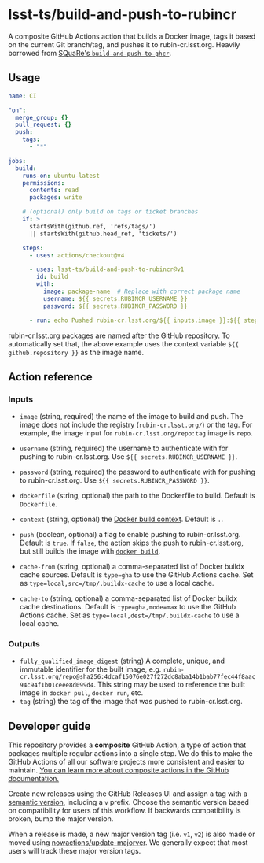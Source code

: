 # lsst-ts/build-and-push-to-rubincr

A composite GitHub Actions action that builds a Docker image, tags it based on the current Git branch/tag, and pushes it to rubin-cr.lsst.org. Heavily borrowed from [SQuaRe's `build-and-push-to-ghcr`](https://github.com/lsst-sqre/build-and-push-to-ghcr).

## Usage

```yaml
name: CI

"on":
  merge_group: {}
  pull_request: {}
  push:
    tags:
      - "*"

jobs:
  build:
    runs-on: ubuntu-latest
    permissions:
      contents: read
      packages: write

    # (optional) only build on tags or ticket branches
    if: >
      startsWith(github.ref, 'refs/tags/')
      || startsWith(github.head_ref, 'tickets/')

    steps:
      - uses: actions/checkout@v4

      - uses: lsst-ts/build-and-push-to-rubincr@v1
        id: build
        with:
          image: package-name  # Replace with correct package name
          username: ${{ secrets.RUBINCR_USERNAME }}
          password: ${{ secrets.RUBINCR_PASSWORD }}

      - run: echo Pushed rubin-cr.lsst.org/${{ inputs.image }}:${{ steps.build.outputs.tag }}
```

rubin-cr.lsst.org packages are named after the GitHub repository.
To automatically set that, the above example uses the context variable `${{ github.repository }}` as the image name.

## Action reference

### Inputs

- `image` (string, required) the name of the image to build and push. The image does not include the registry (`rubin-cr.lsst.org/`) or the tag.
  For example, the image input for `rubin-cr.lsst.org/repo:tag` image is `repo`.

- `username` (string, required) the username to authenticate with for pushing to rubin-cr.lsst.org. Use `${{ secrets.RUBINCR_USERNAME }}`.

- `password` (string, required) the password to authenticate with for pushing to rubin-cr.lsst.org. Use `${{ secrets.RUBINCR_PASSWORD }}`.

- `dockerfile` (string, optional) the path to the Dockerfile to build. Default is `Dockerfile`.

- `context` (string, optional) the [Docker build context](https://docs.docker.com/build/building/context/). Default is `.`.

- `push` (boolean, optional) a flag to enable pushing to rubin-cr.lsst.org. Default is `true`.
  If `false`, the action skips the push to rubin-cr.lsst.org, but still builds the image with [`docker build`](https://docs.docker.com/engine/reference/commandline/build/).

- `cache-from` (string, optional) a comma-separated list of Docker buildx cache sources.
  Default is `type=gha` to use the GitHub Actions cache.
  Set as `type=local,src=/tmp/.buildx-cache` to use a local cache.

- `cache-to` (string, optional) a comma-separated list of Docker buildx cache destinations.
  Default is `type=gha,mode=max` to use the GitHub Actions cache.
  Set as `type=local,dest=/tmp/.buildx-cache` to use a local cache.

### Outputs

- `fully_qualified_image_digest` (string) A complete, unique, and immutable identifier for the built image,
  e.g. `rubin-cr.lsst.org/repo@sha256:4dcaf15076e027f272dc8aba14b1bab77fec44f8aac94c94f1b01ceee8d099d4`.
  This string may be used to reference the built image in `docker pull`, `docker run`, etc.
- `tag` (string) the tag of the image that was pushed to rubin-cr.lsst.org.

## Developer guide

This repository provides a **composite** GitHub Action, a type of action that packages multiple regular actions into a single step.
We do this to make the GitHub Actions of all our software projects more consistent and easier to maintain.
[You can learn more about composite actions in the GitHub documentation.](https://docs.github.com/en/actions/creating-actions/creating-a-composite-action)

Create new releases using the GitHub Releases UI and assign a tag with a [semantic version](https://semver.org), including a `v` prefix. Choose the semantic version based on compatibility for users of this workflow. If backwards compatibility is broken, bump the major version.

When a release is made, a new major version tag (i.e. `v1`, `v2`) is also made or moved using [nowactions/update-majorver](https://github.com/marketplace/actions/update-major-version).
We generally expect that most users will track these major version tags.

